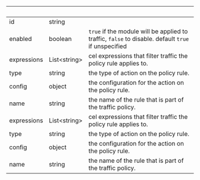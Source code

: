 <!-- Code generated for API Clients. DO NOT EDIT. -->

| &nbsp;      | &nbsp;             | &nbsp;                                                                                             |
| ----------- | ------------------ | -------------------------------------------------------------------------------------------------- |
| id          | string             |                                                                                                    |
| enabled     | boolean            | `true` if the module will be applied to traffic, `false` to disable. default `true` if unspecified |
| expressions | List&lt;string&gt; | cel expressions that filter traffic the policy rule applies to.                                    |
| type        | string             | the type of action on the policy rule.                                                             |
| config      | object             | the configuration for the action on the policy rule.                                               |
| name        | string             | the name of the rule that is part of the traffic policy.                                           |
| expressions | List&lt;string&gt; | cel expressions that filter traffic the policy rule applies to.                                    |
| type        | string             | the type of action on the policy rule.                                                             |
| config      | object             | the configuration for the action on the policy rule.                                               |
| name        | string             | the name of the rule that is part of the traffic policy.                                           |

